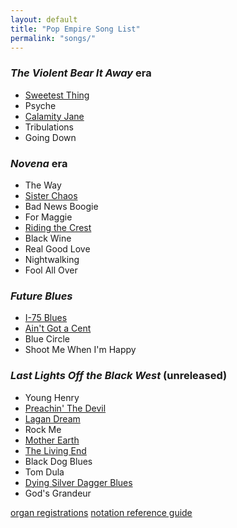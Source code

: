 ```yaml
---
layout: default
title: "Pop Empire Song List"
permalink: "songs/"
---
```


### *The Violent Bear It Away* era ###

 + [Sweetest Thing](sweetest-thing.txt)
 + Psyche
 + [Calamity Jane](songs/calamity-jane.pdf)
 + Tribulations
 + Going Down

### *Novena* era ###

 + The Way
 + [Sister Chaos](sister-chaos.txt)
 + Bad News Boogie
 + For Maggie
 + [Riding the Crest](RIDING%20THE%20CREST.txt)
 + Black Wine
 + Real Good Love
 + Nightwalking
 + Fool All Over

### *Future Blues* ###

 + [I-75 Blues](i-75-blues)
 + [Ain't Got a Cent](aint-got-a-cent)
 + Blue Circle
 + Shoot Me When I'm Happy

### *Last Lights Off the Black West* (unreleased) ###

 + Young Henry
 + [Preachin' The Devil](preachin-the-devil)
 + [Lagan Dream](LAGAN%20DREAM.txt)
 + Rock Me
 + [Mother Earth](mother-earth)
 + [The Living End](living-end)
 + Black Dog Blues
 + Tom Dula
 + [Dying Silver Dagger Blues](silver-dagger.txt)
 + God's Grandeur

[organ registrations](hammond-reg-llotbw.html)
[notation reference guide](reference)

